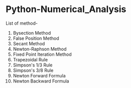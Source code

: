 # Python-Numerical_Analysis
List of method-
01. Bysection Method
02. False Position Method
03. Secant Method
04. Newton-Raphson Method
05. Fixed Point Iteration Method
06. Trapezoidal Rule
07. Simpson's 1/3 Rule
08. Simpson's 3/8 Rule
09. Newton Forward Formula
10. Newton Backward Formula
